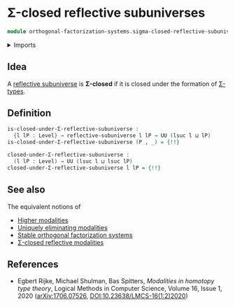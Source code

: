 # Σ-closed reflective subuniverses

```agda
module orthogonal-factorization-systems.sigma-closed-reflective-subuniverses where
```

<details><summary>Imports</summary>

```agda
open import foundation.dependent-pair-types
open import foundation.sigma-closed-subuniverses
open import foundation.universe-levels

open import orthogonal-factorization-systems.reflective-subuniverses
```

</details>

## Idea

A
[reflective subuniverse](orthogonal-factorization-systems.reflective-subuniverses.md)
is **Σ-closed** if it is closed under the formation of
[Σ-types](foundation.dependent-pair-types.md).

## Definition

```agda
is-closed-under-Σ-reflective-subuniverse :
  {l lP : Level} → reflective-subuniverse l lP → UU (lsuc l ⊔ lP)
is-closed-under-Σ-reflective-subuniverse (P , _) = {!!}

closed-under-Σ-reflective-subuniverse :
  (l lP : Level) → UU (lsuc l ⊔ lsuc lP)
closed-under-Σ-reflective-subuniverse l lP = {!!}
```

## See also

The equivalent notions of

- [Higher modalities](orthogonal-factorization-systems.higher-modalities.md)
- [Uniquely eliminating modalities](orthogonal-factorization-systems.uniquely-eliminating-modalities.md)
- [Stable orthogonal factorization systems](orthogonal-factorization-systems.stable-orthogonal-factorization-systems.md)
- [Σ-closed reflective modalities](orthogonal-factorization-systems.sigma-closed-reflective-modalities.md)

## References

- Egbert Rijke, Michael Shulman, Bas Spitters, _Modalities in homotopy type
  theory_, Logical Methods in Computer Science, Volume 16, Issue 1, 2020
  ([arXiv:1706.07526](https://arxiv.org/abs/1706.07526),
  [DOI:10.23638/LMCS-16(1:2)2020](https://doi.org/10.23638/LMCS-16%281%3A2%292020))
